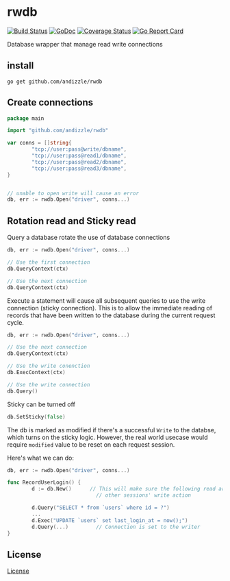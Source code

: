 # rwdb

[![Build Status](https://travis-ci.org/andizzle/rwdb.svg?branch=master)](https://travis-ci.org/andizzle/rwdb)
[![GoDoc](https://godoc.org/github.com/andizzle/rwdb?status.svg)](https://godoc.org/github.com/andizzle/rwdb)
[![Coverage Status](https://coveralls.io/repos/github/andizzle/rwdb/badge.svg?branch=master)](https://coveralls.io/github/andizzle/rwdb?branch=master)
[![Go Report Card](https://goreportcard.com/badge/github.com/andizzle/rwdb)](https://goreportcard.com/report/github.com/andizzle/rwdb)

Database wrapper that manage read write connections

## install

```
go get github.com/andizzle/rwdb
```

## Create connections

```go
package main

import "github.com/andizzle/rwdb"

var conns = []string{
        "tcp://user:pass@write/dbname",
        "tcp://user:pass@read1/dbname",
        "tcp://user:pass@read2/dbname",
        "tcp://user:pass@read3/dbname",
}


// unable to open write will cause an error
db, err := rwdb.Open("driver", conns...)
```

## Rotation read and Sticky read

Query a database rotate the use of database connections

```go
db, err := rwdb.Open("driver", conns...)

// Use the first connection
db.QueryContext(ctx)

// Use the next connection
db.QueryContext(ctx)
```

Execute a statement will cause all subsequent queries to use the write connection (sticky connection). This is to allow the 
immediate reading of records that have been written to the database during the current request cycle. 


```go
db, err := rwdb.Open("driver", conns...)

// Use the next connection
db.QueryContext(ctx)

// Use the write conenction
db.ExecContext(ctx)

// Use the write connection
db.Query()
```

Sticky can be turned off
```go
db.SetSticky(false)
```

The db is marked as modified if there's a successful `Write` to the databse, which turns on the sticky logic. 
However, the real world usecase would require `modified` value to be reset on each request session.

Here's what we can do:

```go
db, err := rwdb.Open("driver", conns...)

func RecordUserLogin() {
        d := db.New()      // This will make sure the following read are not affected by 
                             // other sessions' write action

        d.Query("SELECT * from `users` where id = ?")
        ...
        d.Exec("UPDATE `users` set last_login_at = now();")
        d.Query(...)         // Connection is set to the writer
}
```

## License

[License](https://github.com/andizzle/rwdb/blob/master/LICENSE)
